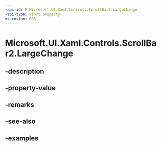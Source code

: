 ```yaml
---
-api-id: P:Microsoft.UI.Xaml.Controls.ScrollBar2.LargeChange
-api-type: winrt property
ms.custom: RS5
---
```


<!-- Property syntax.
public double LargeChange { get;  set; }
-->

# Microsoft.UI.Xaml.Controls.ScrollBar2.LargeChange

## -description

## -property-value

## -remarks

## -see-also

## -examples

